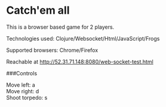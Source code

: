 # Catch'em all

This is a browser based game for 2 players.

Technologies used: Clojure/Websocket/Html/JavaScript/Frogs

Supported browsers: Chrome/Firefox

Reachable at http://52.31.71.148:8080/web-socket-test.html

###Controls

Move left: a<br/>
Move right: d<br/>
Shoot torpedo: s<br/>
